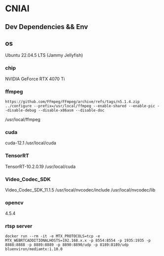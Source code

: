 # CNIAI

## Dev Dependencies && Env

## os

Ubuntu 22.04.5 LTS (Jammy Jellyfish)

### chip

NVIDIA GeForce RTX 4070 Ti

### ffmpeg

```text
https://github.com/FFmpeg/FFmpeg/archive/refs/tags/n5.1.4.zip
../configure --prefix=/usr/local/ffmpeg --enable-shared --enable-pic --disable-debug --disable-x86asm --disable-doc
```

/usr/local/ffmpeg

### cuda

cuda-12.1
/usr/local/cuda

### TensorRT

TensorRT-10.2.0.19
/usr/local/cuda

### Video_Codec_SDK

Video_Codec_SDK_11.1.5
/usr/local/nvcodec/include
/usr/local/nvcodec/lib

### opencv

4.5.4

### rtsp server

```text
docker run --rm -it -e MTX_PROTOCOLS=tcp -e MTX_WEBRTCADDITIONALHOSTS=192.168.x.x -p 8554:8554 -p 1935:1935 -p 8888:8888 -p 8889:8889 -p 8890:8890/udp -p 8189:8189/udp bluenviron/mediamtx:1.10.0
```
